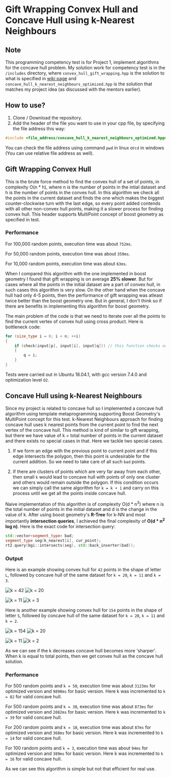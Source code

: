 # Gift Wrapping Convex Hull and Concave Hull using k-Nearest Neighbours

## Note
This programming competency test is for Project 1, implement algorithms for the concave hull problem. My solution work for competency test is in the `/includes` directory, where `convex_hull_gift_wrapping.hpp` is the solution to what is specified in [wiki page](https://github.com/boostorg/wiki/wiki/Google-Summer-of-Code%3A-2020) and `concave_hull_k_nearest_neighbours_optimized.hpp` is the solution that matches my project idea (as discussed with the mentors earlier).

## How to use?
1. Clone / Download the repository.
2. Add the header of the file you want to use in your cpp file, by specifying the file address this way: 
```cpp
#include <file_address/concave_hull_k_nearest_neighbours_optimized.hpp>
```
You can check the file address using command `pwd` in linux or`cd` in windows (You can use relative file address as well).

## Gift Wrapping Convex Hull
This is the brute force method to find the convex hull of a set of points, in complexity O(n * h), where n is the number of points in the intial dataset and h is the number of points in the convex hull. In this algorithm we check all the points in the current dataset and finds the one which makes the biggest counter-clockwise turn with the last edge, so every point added contends with all other non-convex hull points, making it a slower process for finding convex hull. This header supports MultiPoint concept of boost geometry as specified in test.

### Performance
For 100,000 random points, execution time was about `752ms`.

For 50,000 random points, execution time was about `359ms`.

For 10,000 random points, execution time was about `63ms`.

When I compared this algorithm with the one implemented in boost geometry I found that gift wrapping is on average **25% slower**. But for cases where all the points in the initial dataset are a part of convex hull, in such cases this algorithm is very slow. On the other hand when the concave hull had only 4-5 points, then the performance of gift wrapping was atleast twice better than the boost geometry one. But in general, I don't think so if there are benefits in implementing this algorithm for boost geometry.

The main problem of the code is that we need to iterate over all the points to find the current vertex of convex hull using cross product. Here is bottleneck code:
```cpp
for (size_type i = 0; i < n; ++i)
{
    if (check(input[p], input[i], input[q])) // this function checks orientation of the three points.
    {
        q = i;
    }
}
```

Tests were carried out in Ubuntu 18.04.1, with gcc version 7.4.0 and optimization level `O2`.

## Concave Hull using k-Nearest Neighbours
Since my project is related to concave hull so I implemented a concave hull algorithm using template metaprogramming supporting Boost Geometry's MultiPoint concept for this test. k-Nearest Neighbours approach for finding concave hull uses k nearest points from the current point to find the next vertex of the concave hull. This method is kind of similar to gift wrapping, but there we have value of k = total number of points in the current dataset and there exists no special cases in that. Here we tackle two special cases.

1. If we form an edge with the previous point to current point and if this edge intersects the polygon, then this point is undesirable for the current addition. So we need to take care of all such `bad` points.

2. If there are clusters of points which are very far away from each other, then small `k` would lead to concave hull with points of only one cluster and others would remain outside the polygon. If this condition occurs we can simply call the same algorithm for `k = k + 1` and carry on this process until we get all the points inside concave hull.

Naive implementation of this algorithm is of complexity O(d * n<sup>3</sup>) where n is the total number of points in the initial dataset and d is the change in the value of k. After using boost geometry's **R-Tree** for k-NN and most importantly **intersection queries**, I achieved the final complexity of **O(d * n<sup>2</sup> log n)**. Here is the exact code for intersection query:
```cpp
std::vector<segment_type> bad;
segment_type seg(k_nearest[i], cur_point);
rt2.query(bgi::intersects(seg), std::back_inserter(bad));
```

### Output
Here is an example showing convex hull for `42` points in the shape of letter `L`, followed by concave hull of the same dataset for `k = 20`, `k = 11` and `k = 3`.

![k = 42](https://github.com/digu-007/Boost_Geometry_Competency_Test_2020/blob/develop/images/L-42.png)
![k = 20](https://github.com/digu-007/Boost_Geometry_Competency_Test_2020/blob/develop/images/L-20.png)

![k = 11](https://github.com/digu-007/Boost_Geometry_Competency_Test_2020/blob/develop/images/L-11.png)
![k = 3](https://github.com/digu-007/Boost_Geometry_Competency_Test_2020/blob/develop/images/L-3.png)

Here is another example showing convex hull for `154` points in the shape of letter `S`, followed by concave hull of the same dataset for `k = 20`, `k = 11` and `k = 2`.

![k = 154](https://github.com/digu-007/Boost_Geometry_Competency_Test_2020/blob/develop/images/S-154.png)
![k = 20](https://github.com/digu-007/Boost_Geometry_Competency_Test_2020/blob/develop/images/S-20.png)

![k = 11](https://github.com/digu-007/Boost_Geometry_Competency_Test_2020/blob/develop/images/S-11.png)
![k = 2](https://github.com/digu-007/Boost_Geometry_Competency_Test_2020/blob/develop/images/S-2.png)

As we can see if the k decreases concave hull becomes more 'sharper'. When k is equal to total points, then we get convex hull as the concave hull solution.

### Performance
For 500 random points and `k = 50`, execution time was about `3123ms` for optimized version and `9890ms` for basic version. Here k was incremented to `k = 82` for valid concave hull.

For 500 random points and `k = 30`, execution time was about `873ms` for optimized version and `2082ms` for basic version. Here k was incremented to `k = 39` for valid concave hull.

For 200 random points and `k = 10`, execution time was about `87ms` for optimized version and `368ms` for basic version. Here k was incremented to `k = 14` for valid concave hull.

For 100 random points and `k = 3`, execution time was about `94ms` for optimized version and `389ms` for basic version. Here k was incremented to `k = 16` for valid concave hull.

As we can see this algorithm is simple but not that efficient for real use.
